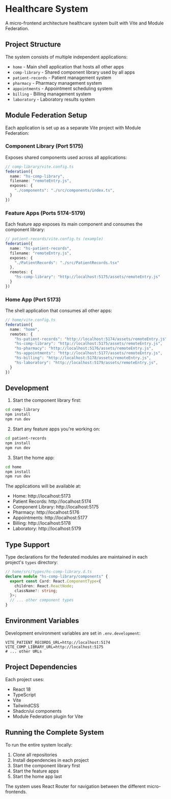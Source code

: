 # Healthcare System

A micro-frontend architecture healthcare system built with Vite and Module Federation.

## Project Structure

The system consists of multiple independent applications:

- `home` - Main shell application that hosts all other apps
- `comp-library` - Shared component library used by all apps
- `patient-records` - Patient management system
- `pharmacy` - Pharmacy management system
- `appointments` - Appointment scheduling system
- `billing` - Billing management system
- `laboratory` - Laboratory results system

## Module Federation Setup

Each application is set up as a separate Vite project with Module Federation:

### Component Library (Port 5175)
Exposes shared components used across all applications:
```typescript
// comp-library/vite.config.ts
federation({
  name: "hs-comp-library",
  filename: "remoteEntry.js",
  exposes: {
    "./components": "./src/components/index.ts",
  }
})
```

### Feature Apps (Ports 5174-5179)
Each feature app exposes its main component and consumes the component library:
```typescript
// patient-records/vite.config.ts (example)
federation({
  name: "hs-patient-records",
  filename: "remoteEntry.js",
  exposes: {
    "./PatientRecords": "./src/PatientRecords.tsx"
  },
  remotes: {
    "hs-comp-library": "http://localhost:5175/assets/remoteEntry.js"
  }
})
```

### Home App (Port 5173)
The shell application that consumes all other apps:
```typescript
// home/vite.config.ts
federation({
  name: "home",
  remotes: {
    "hs-patient-records": "http://localhost:5174/assets/remoteEntry.js",
    "hs-comp-library": "http://localhost:5175/assets/remoteEntry.js",
    "hs-pharmacy": "http://localhost:5176/assets/remoteEntry.js",
    "hs-appointments": "http://localhost:5177/assets/remoteEntry.js",
    "hs-billing": "http://localhost:5178/assets/remoteEntry.js",
    "hs-laboratory": "http://localhost:5179/assets/remoteEntry.js",
  }
})
```

## Development

1. Start the component library first:
```bash
cd comp-library
npm install
npm run dev
```

2. Start any feature apps you're working on:
```bash
cd patient-records
npm install
npm run dev
```

3. Start the home app:
```bash
cd home
npm install
npm run dev
```

The applications will be available at:
- Home: http://localhost:5173
- Patient Records: http://localhost:5174
- Component Library: http://localhost:5175
- Pharmacy: http://localhost:5176
- Appointments: http://localhost:5177
- Billing: http://localhost:5178
- Laboratory: http://localhost:5179

## Type Support

Type declarations for the federated modules are maintained in each project's `types` directory:

```typescript
// home/src/types/hs-comp-library.d.ts
declare module "hs-comp-library/components" {
  export const Card: React.ComponentType<{
    children: React.ReactNode;
    className?: string;
  }>;
  // ... other component types
}
```

## Environment Variables

Development environment variables are set in `.env.development`:
```env
VITE_PATIENT_RECORDS_URL=http://localhost:5174
VITE_COMP_LIBRARY_URL=http://localhost:5175
# ... other URLs
```

## Project Dependencies

Each project uses:
- React 18
- TypeScript
- Vite
- TailwindCSS
- Shadcn/ui components
- Module Federation plugin for Vite

## Running the Complete System

To run the entire system locally:

1. Clone all repositories
2. Install dependencies in each project
3. Start the component library first
4. Start the feature apps
5. Start the home app last

The system uses React Router for navigation between the different micro-frontends.
```